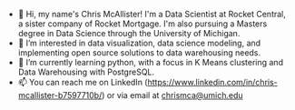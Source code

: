 - 👋 Hi, my name's Chris McAllister! I'm a Data Scientist at Rocket Central, a sister company of Rocket Mortgage. I'm also pursuing a Masters degree in Data Science through the University of Michigan. 
- 👀 I’m interested in data visualization, data science modeling, and implementing open source solutions to data warehousing needs. 
- 🌱 I’m currently learning python, with a focus in K Means clustering and Data Warehousing with PostgreSQL. 
- 📫 You can reach me on LinkedIn (https://www.linkedin.com/in/chris-mcallister-b7597710b/) or via email at chrismca@umich.edu

